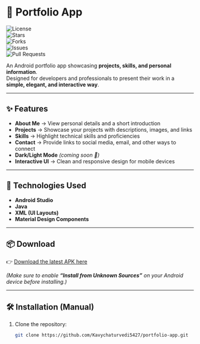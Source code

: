 # 📱 Portfolio App  

![License](https://img.shields.io/badge/License-MIT-green.svg)  
![Stars](https://img.shields.io/github/stars/Kavychaturvedi5427/portfolio-app?style=social)  
![Forks](https://img.shields.io/github/forks/Kavychaturvedi5427/portfolio-app?style=social)  
![Issues](https://img.shields.io/github/issues/Kavychaturvedi5427/portfolio-app)  
![Pull Requests](https://img.shields.io/github/issues-pr/Kavychaturvedi5427/portfolio-app)  

An Android portfolio app showcasing **projects, skills, and personal information**.  
Designed for developers and professionals to present their work in a **simple, elegant, and interactive way**.  

---

## ✨ Features  

- **About Me** → View personal details and a short introduction  
- **Projects** → Showcase your projects with descriptions, images, and links  
- **Skills** → Highlight technical skills and proficiencies  
- **Contact** → Provide links to social media, email, and other ways to connect  
- **Dark/Light Mode** *(coming soon 🚀)*  
- **Interactive UI** → Clean and responsive design for mobile devices  

---

## 🚀 Technologies Used  

- **Android Studio**  
- **Java**  
- **XML (UI Layouts)**  
- **Material Design Components**  

---

## 📦 Download  

👉 [Download the latest APK here](../../releases/latest)  

*(Make sure to enable **“Install from Unknown Sources”** on your Android device before installing.)*  

---

## 🛠️ Installation (Manual)  

1. Clone the repository:  
   ```bash
   git clone https://github.com/Kavychaturvedi5427/portfolio-app.git
